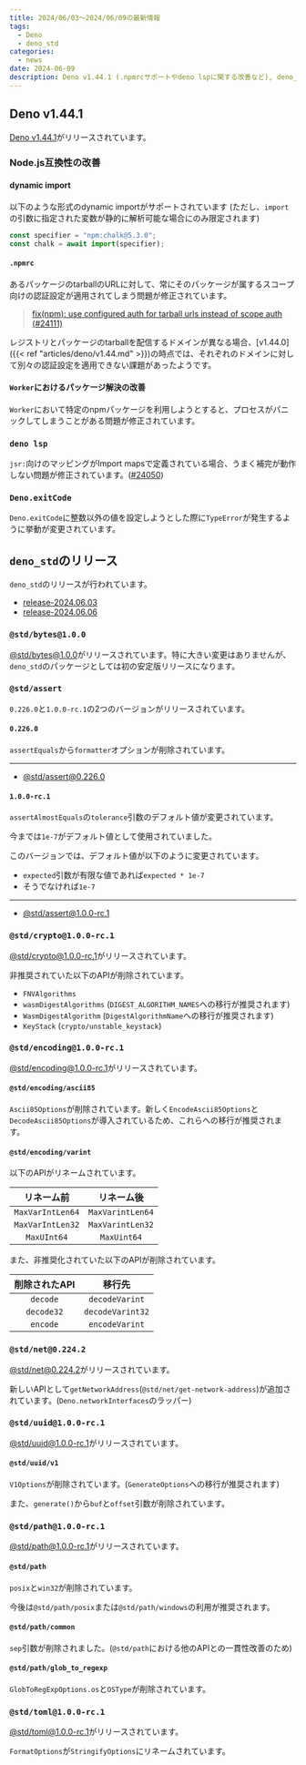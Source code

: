 ```yaml
---
title: 2024/06/03〜2024/06/09の最新情報
tags:
  - Deno
  - deno_std
categories:
  - news
date: 2024-06-09
description: Deno v1.44.1 (.npmrcサポートやdeno lspに関する改善など), deno_stdのリリース(@std/bytes v1など)
---
```


## Deno v1.44.1

[Deno v1.44.1](https://github.com/denoland/deno/releases/tag/v1.44.1)がリリースされています。

### Node.js互換性の改善

#### dynamic import

以下のような形式のdynamic importがサポートされています (ただし、`import`の引数に指定された変数が静的に解析可能な場合にのみ限定されます)

```typescript
const specifier = "npm:chalk@5.3.0";
const chalk = await import(specifier);
```

#### `.npmrc`

あるパッケージのtarballのURLに対して、常にそのパッケージが属するスコープ向けの認証設定が適用されてしまう問題が修正されています。

> [fix(npm): use configured auth for tarball urls instead of scope auth (#24111)](https://github.com/denoland/deno/pull/24111)

レジストリとパッケージのtarballを配信するドメインが異なる場合、[v1.44.0]({{< ref "articles/deno/v1.44.md" >}})の時点では、それぞれのドメインに対して別々の認証設定を適用できない課題があったようです。

#### `Worker`におけるパッケージ解決の改善

`Worker`において特定のnpmパッケージを利用しようとすると、プロセスがパニックしてしまうことがある問題が修正されています。

### `deno lsp`

`jsr:`向けのマッピングがImport mapsで定義されている場合、うまく補完が動作しない問題が修正されています。([#24050](https://github.com/denoland/deno/issues/24050))

### `Deno.exitCode`

`Deno.exitCode`に整数以外の値を設定しようとした際に`TypeError`が発生するように挙動が変更されています。



## `deno_std`のリリース

`deno_std`のリリースが行われています。

- [release-2024.06.03](https://github.com/denoland/deno_std/releases/tag/release-2024.06.03)
- [release-2024.06.06](https://github.com/denoland/deno_std/releases/tag/release-2024.06.06)

### `@std/bytes@1.0.0`

[@std/bytes@1.0.0](https://jsr.io/@std/bytes@1.0.0)がリリースされています。特に大きい変更はありませんが、`deno_std`のパッケージとしては初の安定版リリースになります。

### `@std/assert`

`0.226.0`と`1.0.0-rc.1`の2つのバージョンがリリースされています。

#### `0.226.0`

`assertEquals`から`formatter`オプションが削除されています。

---

- [@std/assert@0.226.0](https://jsr.io/@std/assert@0.226.0)

#### `1.0.0-rc.1`

`assertAlmostEquals`の`tolerance`引数のデフォルト値が変更されています。

今までは`1e-7`がデフォルト値として使用されていました。

このバージョンでは、デフォルト値が以下のように変更されています。

- `expected`引数が有限な値であれば`expected * 1e-7`
- そうでなければ`1e-7`

---

- [@std/assert@1.0.0-rc.1](https://jsr.io/@std/assert@1.0.0-rc.1)

### `@std/crypto@1.0.0-rc.1`

[@std/crypto@1.0.0-rc.1](https://jsr.io/@std/crypto@1.0.0-rc.1)がリリースされています。

非推奨されていた以下のAPIが削除されています。

- `FNVAlgorithms`
- `wasmDigestAlgorithms` (`DIGEST_ALGORITHM_NAMES`への移行が推奨されます)
- `WasmDigestAlgorithm` (`DigestAlgorithmName`への移行が推奨されます)
- `KeyStack` (`crypto/unstable_keystack`)

### `@std/encoding@1.0.0-rc.1`

[@std/encoding@1.0.0-rc.1](https://jsr.io/@std/encoding@1.0.0-rc.1)がリリースされています。

#### `@std/encoding/ascii85`

`Ascii85Options`が削除されています。新しく`EncodeAscii85Options`と`DecodeAscii85Options`が導入されているため、これらへの移行が推奨されます。

#### `@std/encoding/varint`

以下のAPIがリネームされています。

|リネーム前|リネーム後|
|:---:|:---:|
|`MaxVarIntLen64`|`MaxVarintLen64`|
|`MaxVarIntLen32`|`MaxVarintLen32`|
|`MaxUInt64`|`MaxUint64`|

また、非推奨化されていた以下のAPIが削除されています。

|削除されたAPI|移行先|
|:---:|:---:|
|`decode`|`decodeVarint`|
|`decode32`|`decodeVarint32`|
|`encode`|`encodeVarint`|

### `@std/net@0.224.2`

[@std/net@0.224.2](https://jsr.io/@std/net@0.224.2)がリリースされています。

新しいAPIとして`getNetworkAddress`(`@std/net/get-network-address`)が追加されています。(`Deno.networkInterfaces`のラッパー)

### `@std/uuid@1.0.0-rc.1`

[@std/uuid@1.0.0-rc.1](https://jsr.io/@std/uuid@1.0.0-rc.1)がリリースされています。

#### `@std/uuid/v1`

`V1Options`が削除されています。(`GenerateOptions`への移行が推奨されます)

また、`generate()`から`buf`と`offset`引数が削除されています。

### `@std/path@1.0.0-rc.1`

[@std/path@1.0.0-rc.1](https://jsr.io/@std/path@1.0.0-rc.1)がリリースされています。

#### `@std/path`

`posix`と`win32`が削除されています。

今後は`@std/path/posix`または`@std/path/windows`の利用が推奨されます。

#### `@std/path/common`

`sep`引数が削除されました。(`@std/path`における他のAPIとの一貫性改善のため)

#### `@std/path/glob_to_regexp`

`GlobToRegExpOptions.os`と`OSType`が削除されています。

### `@std/toml@1.0.0-rc.1`

[@std/toml@1.0.0-rc.1](https://jsr.io/@std/toml@1.0.0-rc.1)がリリースされています。

`FormatOptions`が`StringifyOptions`にリネームされています。
